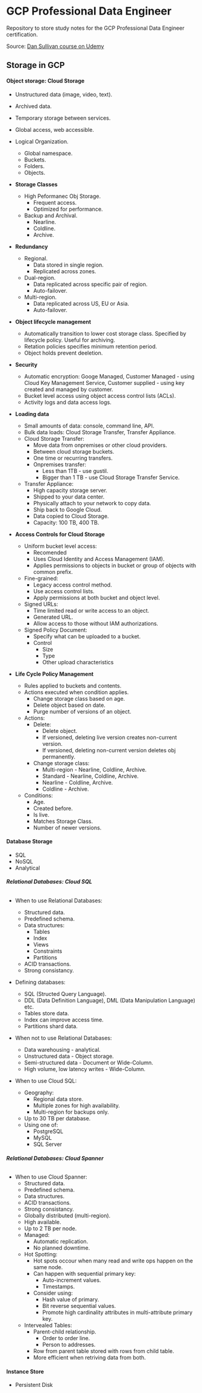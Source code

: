 # GCP Professional Data Engineer

Repository to store study notes for the GCP Professional Data Engineer certification.

Source: [Dan Sullivan course on Udemy](https://www.udemy.com/course/google-cloud-professional-data-engineer-get-certified/)

## Storage in GCP

#### **Object storage: Cloud Storage**

- Unstructured data (image, video, text).
- Archived data.
- Temporary storage between services.
- Global access, web accessible. 
- Logical Organization.
  - Global namespace.
  - Buckets.
  - Folders.
  - Objects.


- **Storage Classes**
   - High Peformanec Obj Storage.
      - Frequent access.
      - Optimized for performance.
   - Backup and Archival.
      - Nearline.
      - Coldline.
      - Archive.


- **Redundancy**
    - Regional.
      - Data stored in single region.
      - Replicated across zones. 
    - Dual-region.
      - Data replicated across specific pair of region.
      - Auto-failover.
    - Multi-region.
      - Data replicated across US, EU or Asia.
      - Auto-failover.


- **Object lifecycle management**
    - Automatically transition to lower cost storage class. Specified by lifecycle policy. Useful for archiving.
     - Retation policies specifies minimum retention period.
     - Object holds prevent deeletion.

- **Security**
     - Automatic encryption: Googe Managed, Customer Managed - using Cloud Key Management Service, Customer supplied - using key created and managed by customer.
     - Bucket level access using object access control lists (ACLs).
     - Activity logs and data access logs.

- **Loading data**
  - Small amounts of data: console, command line, API.
  - Bulk data loads: Cloud Storage Transfer, Transfer Appliance.
  - Cloud Storage Transfer: 
    - Move data from onpremises or other cloud providers.
    - Between cloud storage buckets.
    - One time or recurring transfers.
    - Onpremises transfer:
      - Less than 1TB - use gustil.
      - Bigger than 1 TB - use Cloud Storage Transfer Service.
  - Transfer Appliance:
    - High capacity storage server.
    - Shipped to your data center.
    - Physically attach to your network to copy data.
    - Ship back to Google Cloud.
    - Data copied to Cloud Storage.
    - Capacity: 100 TB, 400 TB.

- **Access Controls for Cloud Storage**
  - Uniform bucket level access:
    - Recomended
    - Uses Cloud Identity and Access Management (IAM).
    - Applies permissions to objects in bucket or group of objects with common prefix.
  - Fine-grained:
    - Legacy access control method.
    - Use access control lists.
    - Apply permissions at both bucket and object level. 
  - Signed URLs:
    - Time limited read or write access to an object.
    - Generated URL.
    - Allow access to those without IAM authorizations.
  - Signed Policy Document:
    - Specify what can be uploaded to a bucket.
    - Control
      - Size
      - Type
      - Other upload characteristics
    
- **Life Cycle Policy Management**
  - Rules applied to buckets and contents.
  - Actions executed when condition applies.
    - Change storage class based on age.
    - Delete object based on date.
    - Purge number of versions of an object.
  - Actions:
    - Delete:
      - Delete object.
      - If versioned, deleting live version creates non-current version.
      - If versioned, deleting non-current version deletes obj permanently.
    - Change storage class:
      - Multi-region - Nearline, Coldline, Archive.
      - Standard - Nearline, Coldline, Archive.
      - Nearline - Coldline, Archive.
      - Coldline - Archive.
  - Conditions:
    - Age.
    - Created before.
    - Is live.
    - Matches Storage Class.
    - Number of newer versions.

#### **Database Storage**

- SQL
- NoSQL
- Analytical

###### **Relational Databases: Cloud SQL**
- When to use Relational Databases:
  - Structured data.
  - Predefined schema.
  - Data structures:
    - Tables
    - Index
    - Views
    - Constraints
    - Partitions
  - ACID transactions.
  - Strong consistancy.

- Defining databases:
  - SQL (Structed Query Language).
  - DDL (Data Definition Language), DML (Data Manipulation Language) etc.
  - Tables store data.
  - Index can improve access time.
  - Partitions shard data.

- When not to use Relational Databases:
  - Data warehousing - analytical.
  - Unstructured data - Object storage.
  - Semi-structured data - Document or Wide-Column.
  - High volume, low latency writes - Wide-Column.

- When to use Cloud SQL:
  - Geography:
    - Regional data store.
    - Multiple zones for high availability.
    - Multi-region for backups only.
  - Up to 30 TB per database.
  - Using one of:
    - PostgreSQL
    - MySQL
    - SQL Server

###### **Relational Databases: Cloud Spanner**

- When to use Cloud Spanner:
  - Structured data.
  - Predefined schema.
  - Data structures.
  - ACID transactions.
  - Strong consistancy.
  - Globally distributed (multi-region).
  - High available.
  - Up to 2 TB per node.
  - Managed:
    - Automatic replication.
    - No planned downtime.
  - Hot Spotting:
    - Hot spots occour when many read and write ops happen on the same node.
    - Can happen with sequential primary key:
      - Auto-increment values.
      - Timestamps.
    - Consider using:
      - Hash value of primary.
      - Bit reverse sequential values. 
      - Promote high cardinality attributes in multi-attribute primary key.
  - Intervealed Tables:
    - Parent-child relationship.
      - Order to order line.
      - Person to addresses. 
    - Row from parent table stored with rows from child table.
    - More efficient when retriving data from both.



#### **Instance Store**

- Persistent Disk

